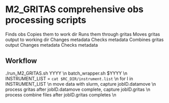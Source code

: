 # M2_GRITAS comprehensive obs processing scripts
Finds obs
Copies them to work dir
Runs them through gritas
Moves gritas output to working dir
Changes metadata
Checks metadata
Combines gritas output
Changes metadata
Checks metadata

## Workflow

./run_M2_GRITAS.sh YYYY \n
  batch_wrapper.sh $YYYY \n
    INSTRUMENT_LIST = `cat $RC_DIR/instrument.list` \n
      for I in INSTRUMENT_LIST \n
        move data with slurm, capture jobID.datamove \n
        process gritas after jobID.datamove complete, capture jobID.gritas \n
        process combine files after jobID.gritas completes \n
